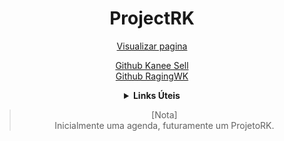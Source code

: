 <div align="center">
<h1>ProjectRK</h1>
</div>



<div align="center">
<a class="button" href="https://kaneesell.github.io/ProjectRK" rel="ProjectRK" target="_blank">Visualizar pagina</a>

<a href="https://github.com/KaneeSell" title="Github Kanee Sell">Github Kanee Sell</a>
<br>
<a href="https://github.com/RagingWK" title="Github RagingWK">Github RagingWK</a>

<details>
<summary><b>Links Úteis</b></summary>
<a class="button" href="https://kaneesell.github.io/ProjectRK/" rel="ProjectRK" target="_blank">Link ao menu principal</a>
<br>
<a class="buton" href="https://kaneesell.github.io/ProjectRK/infor/infor.html" rel="ProjectRK" target="_blank">Informações RagingWK</a>
<br>
<a class="buton" href="https://kaneesell.github.io/ProjectRK/infok/infok.html" rel="ProjectRK" target="_blank">Informações Kanee Sell</a>
</details>

> [Nota]  
> Inicialmente uma agenda, futuramente um ProjetoRK.
</div>